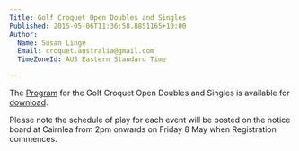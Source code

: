 ```yaml
---
Title: Golf Croquet Open Doubles and Singles
Published: 2015-05-06T11:36:58.8851165+10:00
Author:
  Name: Susan Linge
  Email: croquet.australia@gmail.com
  TimeZoneId: AUS Eastern Standard Time

---
```

The [Program](/disciplines/golf-croquet/tournaments/gc-open-program-2015.pdf) for the Golf Croquet Open Doubles and Singles is available for [download](/disciplines/golf-croquet/tournaments/gc-open-program-2015.pdf).

Please note the schedule of play for each event will be posted on the notice board at Cairnlea from 2pm onwards on Friday 8 May when Registration commences.